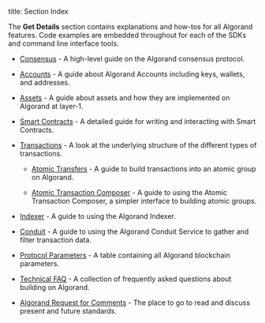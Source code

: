 title: Section Index

The **Get Details** section contains explanations and how-tos for all Algorand features. Code examples are embedded throughout for each of the SDKs and command line interface tools.

- [Consensus](algorand_consensus.md) - A high-level guide on the Algorand consensus protocol.


- [Accounts](accounts) - A guide about Algorand Accounts including keys, wallets, and addresses.

- [Assets](asa) - A guide about assets and how they are implemented on Algorand at layer-1.

- [Smart Contracts](dapps/smart-contracts/) - A detailed guide for writing and interacting with Smart Contracts. 

- [Transactions](transactions) - A look at the underlying structure of the different types of transactions.

    - [Atomic Transfers](atomic_transfers.md) - A guide to build transactions into an atomic group on Algorand.

    - [Atomic Transaction Composer](atc.md) - A guide to using the Atomic Transaction Composer, a simpler interface to building atomic groups.

- [Indexer](indexer.md) - A guide to using the Algorand Indexer.

- [Conduit](conduit.md) - A guide to using the Algorand Conduit Service to gather and filter transaction data.

- [Protocol Parameters](parameter_tables.md) - A table containing all Algorand blockchain parameters.

- [Technical FAQ](technical_faq.md) - A collection of frequently asked questions about building on Algorand.

- [Algorand Request for Comments](useful_resources/#smart-contract-examples) - The place to go to read and discuss present and future standards.